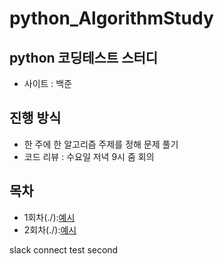 # python_AlgorithmStudy

## python 코딩테스트 스터디
- 사이트 : 백준

## 진행 방식
- 한 주에 한 알고리즘 주제를 정해 문제 풀기
- 코드 리뷰 : 수요일 저녁 9시 줌 회의

## 목차
- 1회차(./):[예시](링크)
- 2회차(./):[예시](링크)

slack connect test
second
